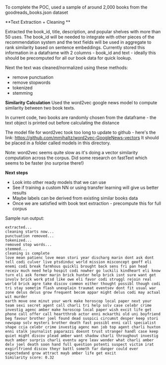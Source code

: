 To complete the POC, used a sample of around 2,000 books from the goodreads_books.json dataset

**Text Extraction + Cleaning **

Extracted the book_id, title, description, and popular shelves with more than 50 uses.
The book_id will be needed to integrate with other pieces of the recommendation system
and the text fields will be used in aggregate to rank similarity based on sentence embeddings.
Currently stored this information in a dataframe with 2 columns - book_id and text - ideally this
should be precomputed for all our book data for quick lookup.

Next the text was cleaned/normalized using these methods:
- remove punctuation
- remove stopwords
- tokenized
- stemming

**Similarity Calculation**
Used the word2vec google news model to compute similarity between two book texts.

In current code, two books are randomly chosen from the dataframe - the text object is printed
out before calculating the distance

The model file for word2vec took too long to update to github - here's the link: https://github.com/mmihaltz/word2vec-GoogleNews-vectors 
It should be placed in a folder called models in this directory.

Note: word2vec seems quite slow as it's doing a vector similarity computation across the corpus.
Did some research on fastText which seems to be faster (no surprise there!)

**Next steps**
- Look into other ready models that we can use
- See if training a custom NN or using transfer learning will give us better results
- Maybe labels can be derived from existing similar books data
- Once we are satisfied with book text extraction - precompute this for full corpus

Sample run output:

```
extracted...
cleaning starts now...
punctuation removed...
tokenized...
removed stop words...
stemmed...
cleaning is complete
love mean patienc love mean stori year discharg marin dont ask dont tell codi culver live ptsdinduc world mission misconcept geoff eli enemi codi break farmhous quickli brought back sens fri pan head receiv much need help hospit codi nowher go luckili kindheart eli know turn eli ask former marin brick hunter help brick isnt sure want get involv brick work ptsd like owe eli favor codi struggl rejoin real world brick agre take discov common either thought possibl though codi tri stay sometim flash unexplain traumat eventsev dont fit usual war zone delus delus grow frequent becom appar might delus codi may actual wit murder
earth move one minut your work make horoscop local paper next your team sexi secret agent call charli tri help solv case celebr crime investig agenc amber make horoscop local paper wish excit life get phone call offer call heartthrob actor enni mckarthi old uni boyfriend beg favour brother joel found dead suspici circumst desper keep stori newspap solv mysteri brother death fast possibl enni call specialist shape ccia celebr crime investig agenc man job top agent charli huxton enni stalk journalist paparazzi doesnt trust stranger handl case keep quiet might discov plead amber want shadow charli throughout investig much amber surpris charli eventu agre leav wonder what charli amber delv joel death soon hand full question potenti suspect victim irat exgirlfriend discov theyr battl someth far danger could ever expectedand grow attract mayb amber life get excit
Similarity score: 0.32
```
